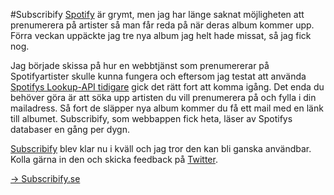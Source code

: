 #Subscribify
[Spotify](http://spotify.com) är grymt, men jag har länge saknat möjligheten att prenumerera på artister så man får reda på när deras album kommer upp.
Förra veckan uppäckte jag tre nya album jag helt hade missat, så jag fick nog. 

Jag började skissa på hur en webbtjänst som prenumererar på Spotifyartister skulle kunna fungera och eftersom jag testat att använda [Spotifys Lookup-API tidigare](http://developer.spotify.com/en/metadata-api/lookup/) gick det rätt fort att komma igång. Det enda du behöver göra är att söka upp artisten du vill prenumerera på och fylla i din mailadress. Så fort de släpper nya album kommer du få ett mail med en länk till albumet. Subscribify, som webbappen fick heta, läser av Spotifys databaser en gång per dygn.

[Subscribify](http://subscribify.se) blev klar nu i kväll och jag tror den kan bli ganska användbar. Kolla gärna in den och skicka feedback på [Twitter](http://twitter.com/kallepersson). 

[&rarr; Subscribify.se](http://subscribify.se)